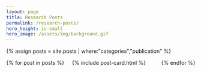 ```yaml
---
layout: page
title: Research Posts
permalink: /research-posts/
hero_height: is-small
hero_image: /assets/img/background.gif
---
```

{% assign posts = site.posts | where:"categories","publication" %}
<div class="columns is-multiline">
    {% for post in posts %}
        <div class="column is-6-desktop is-6-tablet">
            {% include post-card.html %}
        </div>
    {% endfor %}
</div>
